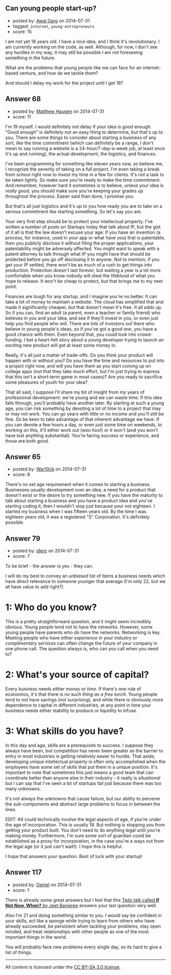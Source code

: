 ## Can young people start-up?

- posted by: [Awal Garg](https://stackexchange.com/users/3333488/awal-garg) on 2014-07-31
- tagged: `internet`, `young-entrepreneurs`
- score: 15

<p>I am not yet 18 years old. I have a nice idea, and I think it's revolutionary. I am currently working on the code, as well. Although, for now, I don't see any hurdles in my way, it may still be possible I am not foreseeing something in the future.</p>

<p>What are the problems that young people like me can face for an internet-based venture, and how do we tackle them?</p>

<p>And should I delay my work for the project until I get 18?</p>



## Answer 68

- posted by: [Matthew Haugen](https://stackexchange.com/users/1325646/matthew-haugen) on 2014-07-31
- score: 11

<p>I'm 19 myself. I would definitely not delay if your idea is good enough. "Good enough" is definitely not an easy thing to determine, but that's up to you. There are some things to consider about starting a business of any sort, like the time commitment (which can definitely be a range, I don't mean to say running a website is a 24-hour/7-day-a-week job, at least once it's up and running), the actual development, the logistics, and finances.</p>

<p>I've been programming for something like eleven years now, so believe me, I recognize the severity of taking on a full project. I'm even taking a break from school right now to invest my time in a few for clients. It's not a task to be taken lightly. So make sure you're ready to make the time commitment. And remember, however hard it sometimes is to believe, unless your idea is <em>really good</em>, you should make sure you're keeping your grades up throughout the process. Easier said than done, I promise you.</p>

<p>But that's all just logistics and it's up to you how ready you are to take on a serious commitment like starting something. So let's say you are.</p>

<p>Your very first step should be to protect your intellectual property. I've written a number of posts on Startups today that talk about IP, but the gist of it all is that the law doesn't excuse your age: if you have an invention (a process, for instance, used in your app or what have you) that is patentable, then you publicly disclose it without filing the proper applications, your patentability might be adversely affected. You might want to speak with a patent attorney to talk through what IP you might have that should be protected before you go off disclosing it to anyone. Not to mention, if you get your IP settled, there won't be as much of a rush to get things into production. Protection doesn't last forever, but waiting a year is a lot more comfortable when you know nobody will steal the lifeblood of what you hope to release. It won't be cheap to protect, but that brings me to my next point.</p>

<p>Finances are tough for any startup, and I imagine you're no better. It can take a lot of money to maintain a website. The cloud has simplified that and made it significantly cheaper, but that doesn't mean it's free. It all adds up. So if you can, find an adult (a parent, even a teacher or family friend) who believes in you and your idea, and see if they'll invest in you, or even just help you find people who will. There are lots of investors out there who believe in young people's ideas, so if you've got a good one, you have a good chance with them. Even beyond that, you could look into crowd-funding. I bet a heart-felt story about a young developer trying to launch an exciting new product will get at least some money in.</p>

<p>Really, it's all just a matter of trade-offs. Do you think your product will happen with or without you? Do you have the time and resources to put into a project right now, and will you have them as you start coming up on college apps (not that they take much effort, but I'm just trying to express that this isn't a short-term game in most cases)? Are you ready to sacrifice some pleasures of youth for your idea?</p>

<p>That all said, I suppose I'll share my bit of insight from my years of professional development: we're young and we can waste time. If this idea falls through, you'll probably have another later. By starting at such a young age, you can risk something by devoting a lot of time to a project that may or may not work. You can go years with little or no income and you'll still be fine. So be keen to take advantage of that inherent advantage we have. If you can devote a few hours a day, or even just some time on weekends, to working on this, it'll either work out (woo hoo!) or it won't (and you won't have lost anything substantial). You're facing success or experience, and those are both good.</p>



## Answer 65

- posted by: [War10ck](https://stackexchange.com/users/1855064/war10ck) on 2014-07-31
- score: 8

<p>There's no set age requirement when it comes to starting a business. Businesses usually development over an idea, a need for a product that doesn't exist or the desire to try something new. If you have the maturity to talk about starting a business and you have a product idea and you've starting coding it, then I wouldn't stop just because your not eighteen. I started my business when I was fifteen years old. By the time I was eighteen years old, it was a registered "S" Corporation. It's definitely possible.</p>



## Answer 79

- posted by: [jdero](https://stackexchange.com/users/1972448/jdero) on 2014-07-31
- score: 7

<p>To be brief - the answer is yes - they can.</p>

<p>I will do my best to convey an <em>unbiased</em> list of items a business needs which have direct relevance to someone younger that average (I'm only 22, but we all have value to add right?).</p>

<h1>1: Who do you know?</h1>

<p>This is a pretty straightforward question, and it might seem incredibly obvious. Young people tend not to have the networks. However, some young people have parents who <em>do</em> have the networks. Networking is key. Meeting people who have either <em>experience in your industry</em> or <em>complimentary services</em> can often change the future of your company in one phone call. The question always is, who can you call when you need to?</p>

<h1>2: What's your source of capital?</h1>

<p>Every business needs either <em>money or time.</em> If there's one rule of economics, it's that there is <em>no such thing as a free lunch.</em> Young people tend to not have savings (not surprising), and while there is obviously more dependence to capital in different industries, at any point in time your business needs either stability to produce or liquidity to infuse.</p>

<h1>3: What skills do you have?</h1>

<p>In this day and age, skills are a prerequisite to success. I suppose they always have been, but competition has never been greater as the barrier to entry in most industries is getting relatively easier to hurdle. That aside, developing unique intellectual property is often only accomplished when the employees have some set of skills that put them in a unique position. It's important to note that sometimes this just means a good team that can coordinate better than anyone else in their industry - it really is <em>situational</em> but I can say that I've seen a lot of startups fail just because there was too many unknowns.</p>

<p>It's not always the unknowns that cause failure, but our ability to perceive the sub-components and abstract large problems to focus in between the lines.</p>

<p>EDIT: #4 could technically involve the legal aspects of age, if you're under the age of incorporation. This is usually 18. But nothing is stopping you from getting your product built. You don't need to do anything legal until you're making money. Furthermore, I'm sure some sort of guardian could be established as a proxy for incorporation, in the case you're a ways out from the legal age (or it just can't wait!). I hope this is helpful.</p>

<p>I hope that answers your question. Best of luck with your startup!</p>



## Answer 117

- posted by: [Daniel](https://stackexchange.com/users/3565218/daniel) on 2014-07-31
- score: 1

<p>There is already some great answers but I feel that this <a href="http://tedxtalks.ted.com/video/If-Not-Now-When-Jeet-Banerjee-a;search%3Atag%3A%22tedxyouth-bommercanyon%22" rel="nofollow">Tedx talk called <b>If Not Now, When?</b> by Jeet Banjeree</a> answers your last question very well. </p>

<p>Also I'm 21 and doing something similar to you. I would say be confident in your skills, act like a sponge while trying to learn from others who have already succeeded, be persistent when tackling your problems, stay open minded, and treat relationships with other people as one of the most important things in the world. </p>

<p>You will probably face new problems every single day, so its hard to give a list of things.</p>




---

All content is licensed under the [CC BY-SA 3.0 license](https://creativecommons.org/licenses/by-sa/3.0/).
